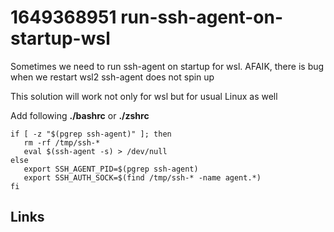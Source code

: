 # 1649368951 run-ssh-agent-on-startup-wsl

Sometimes we need to run ssh-agent on startup for wsl.
AFAIK, there is bug when we restart wsl2 ssh-agent does not spin up

This solution will work not only for wsl but for usual Linux as well

Add following **./bashrc** or **./zshrc**
```shell
if [ -z "$(pgrep ssh-agent)" ]; then
   rm -rf /tmp/ssh-*
   eval $(ssh-agent -s) > /dev/null
else
   export SSH_AGENT_PID=$(pgrep ssh-agent)
   export SSH_AUTH_SOCK=$(find /tmp/ssh-* -name agent.*)
fi
```


## Links
